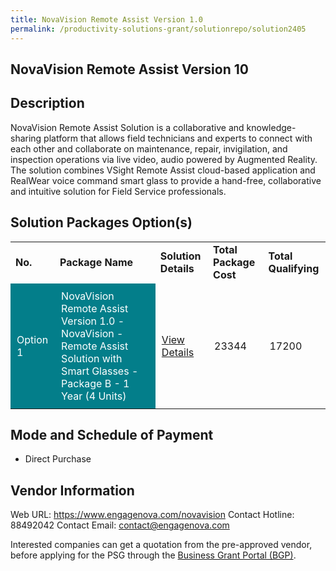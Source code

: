 ```yaml
---
title: NovaVision Remote Assist Version 1.0
permalink: /productivity-solutions-grant/solutionrepo/solution2405
---
```


## NovaVision Remote Assist Version 10

## Description

NovaVision Remote Assist Solution is a collaborative and knowledge-sharing platform that allows field technicians and experts to connect with each other and collaborate on maintenance, repair, invigilation, and inspection operations via live video, audio powered by Augmented Reality. The solution combines VSight Remote Assist cloud-based application and RealWear voice command smart glass to provide a hand-free, collaborative and intuitive solution for Field Service professionals.

## Solution Packages Option(s)

<table>
<tr>
<td><b>No.</b></td>
<td><b>Package Name</b></td>
<td><b>Solution Details</b></td>
<td><b>Total Package Cost</b></td>
<td><b>Total Qualifying</b></td>
</tr>
<tr>
<td style='padding: 10px; background-color: #037E8A; color: #FFFFFF;'>Option 1</td>
<td style='padding: 10px; background-color: #037E8A; color: #FFFFFF;'>NovaVision Remote Assist Version 1.0 - NovaVision - Remote Assist Solution with Smart Glasses - Package B - 1 Year (4 Units)</td>
<td style='padding: 10px;'><a href='https://www.gobusiness.gov.sg/images/psg/Engage_Nova_20210215_Desensitised_Annex_3_Part_2.pdf' target='_blank'>View Details</a></td>
<td style='padding: 10px;'>23344</td>
<td style='padding: 10px;'>17200</td>
</tr>
</table>

## Mode and Schedule of Payment

 - Direct Purchase

## Vendor Information

 Web URL: https://www.engagenova.com/novavision 
Contact Hotline: 88492042 
Contact Email: contact@engagenova.com 


Interested companies can get a quotation from the pre-approved vendor, before applying for the PSG through the <a href='https://www.businessgrants.gov.sg/'>Business Grant Portal (BGP)</a>.

<script src="/jquery/resize-tables.js"></script>
